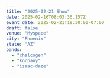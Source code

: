 ```yaml
---
title: "2025-02-21 Show"
date: 2025-02-16T08:03:36.157Z
event_date: 2025-02-21T19:30:00-07:00
draft: false
venue: "Myspace"
city: "Phoenix"
state: "AZ"
bands:
  - "chalcogen"
  - "kochany"
  - "isaac-daze"
---
```

